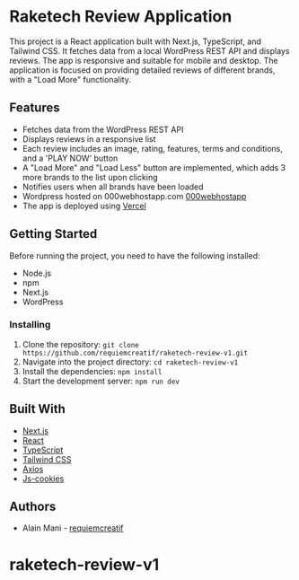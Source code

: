 # Raketech Review Application

This project is a React application built with Next.js, TypeScript, and Tailwind CSS. It fetches data from a local WordPress REST API and displays reviews. The app is responsive and suitable for mobile and desktop. The application is focused on providing detailed reviews of different brands, with a "Load More" functionality.

## Features

- Fetches data from the WordPress REST API
- Displays reviews in a responsive list
- Each review includes an image, rating, features, terms and conditions, and a 'PLAY NOW' button
- A "Load More" and "Load Less" button are implemented, which adds 3 more brands to the list upon clicking
- Notifies users when all brands have been loaded
- Wordpress hosted on 000webhostapp.com [000webhostapp](https://www.000webhost.com)
- The app is deployed using [Vercel](https://vercel.com)
## Getting Started

Before running the project, you need to have the following installed:

- Node.js
- npm
- Next.js
- WordPress 
### Installing

1. Clone the repository: `git clone https://github.com/requiemcreatif/raketech-review-v1.git`
2. Navigate into the project directory: `cd raketech-review-v1`
3. Install the dependencies: `npm install`
4. Start the development server: `npm run dev`

## Built With

- [Next.js](https://nextjs.org/)
- [React](https://reactjs.org/)
- [TypeScript](https://www.typescriptlang.org/)
- [Tailwind CSS](https://tailwindcss.com/)
- [Axios](https://axios-http.com/)
- [Js-cookies](github.com/js-cookie/js-cookie)

## Authors

- Alain Mani  - [requiemcreatif](https://github.com/requiemcreatif)


# raketech-review-v1

